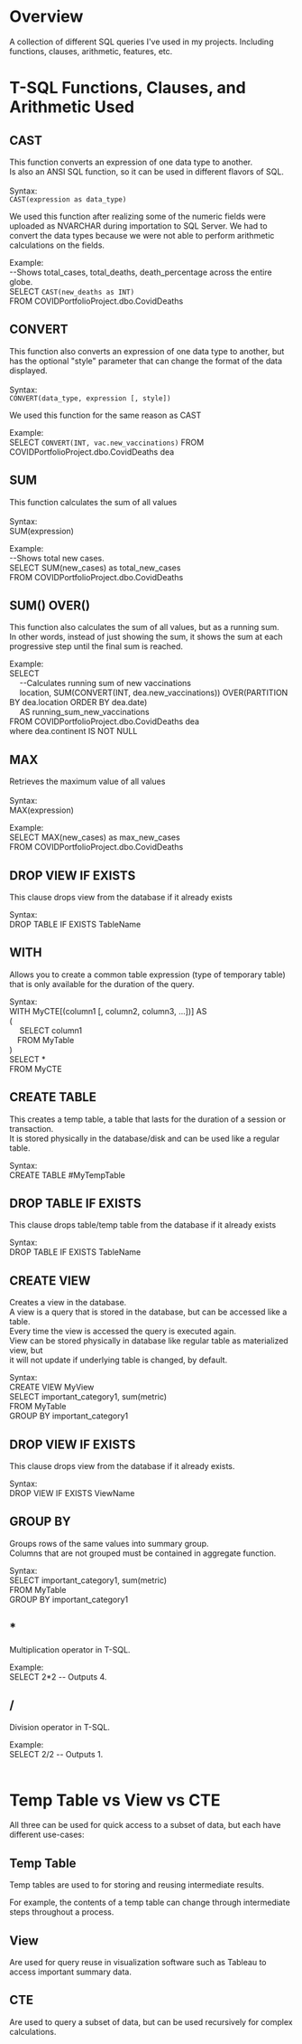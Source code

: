 # Overview
A collection of different SQL queries I've used in my projects. Including functions, clauses, arithmetic, features, etc.

# T-SQL Functions, Clauses, and Arithmetic Used

## CAST
This function converts an expression of one data type to another.<br/>
Is also an ANSI SQL function, so it can be used in different flavors of SQL. <br/><br/>
Syntax:<br/>
`CAST(expression as data_type)`

We used this function after realizing some of the numeric fields were uploaded as NVARCHAR during importation to SQL Server.
We had to convert the data types because we were not able to perform arithmetic calculations on the fields. 

Example:<br/>
--Shows total_cases, total_deaths, death_percentage across the entire globe.<br/>
SELECT `CAST(new_deaths as INT)`<br/>
FROM COVIDPortfolioProject.dbo.CovidDeaths <br/>

## CONVERT
This function also converts an expression of one data type to another, but has the optional "style" parameter that can change the format of the data displayed.<br/><br/>
Syntax:<br/>
`CONVERT(data_type, expression [, style])`

We used this function for the same reason as CAST

Example:<br/>
SELECT `CONVERT(INT, vac.new_vaccinations)`
FROM COVIDPortfolioProject.dbo.CovidDeaths dea <br/>

## SUM
This function calculates the sum of all values<br/><br/>
Syntax:<br/>
SUM(expression)<br/>

Example:<br/>
--Shows total new cases.<br/>
SELECT SUM(new_cases) as total_new_cases<br/> 
FROM COVIDPortfolioProject.dbo.CovidDeaths<br/>

## SUM() OVER()
This function also calculates the sum of all values, but as a running sum.<br/>
In other words, instead of just showing the sum, it shows the sum at each progressive step until the final sum is reached.<br/>

Example:<br/>
SELECT <br/>
&emsp; --Calculates running sum of new vaccinations <br/> 
&emsp; location, SUM(CONVERT(INT, dea.new_vaccinations)) OVER(PARTITION BY dea.location ORDER BY dea.date)<br/>
&emsp;	AS running_sum_new_vaccinations <br/>
FROM COVIDPortfolioProject.dbo.CovidDeaths dea <br/>
where dea.continent IS NOT NULL

## MAX
Retrieves the maximum value of all values <br/><br/>
Syntax:<br/>
MAX(expression) <br/>

Example:<br/>
SELECT MAX(new_cases) as max_new_cases<br/> 
FROM COVIDPortfolioProject.dbo.CovidDeaths<br/>

## DROP VIEW IF EXISTS
This clause drops view from the database if it already exists <br/>

Syntax: <br/>
DROP TABLE IF EXISTS TableName <br/>

## WITH
Allows you to create a common table expression (type of temporary table) that is only available for the duration of the query. <br/>

Syntax: <br/>
WITH MyCTE[(column1 [, column2, column3, ...])] AS <br/>
( <br/>
&emsp; SELECT column1 <br/>
&emsp;FROM MyTable <br/>
) <br/>
SELECT * <br/>
FROM MyCTE <br/>

## CREATE TABLE
This creates a temp table, a table that lasts for the duration of a session or transaction. <br/>
It is stored physically in the database/disk and can be used like a regular table. <br/>

Syntax:<br/>
CREATE TABLE #MyTempTable

## DROP TABLE IF EXISTS
This clause drops table/temp table from the database if it already exists <br/>

Syntax: <br/>
DROP TABLE IF EXISTS TableName <br/>

## CREATE VIEW
Creates a view in the database.<br/>
A view is a query that is stored in the database, but can be accessed like a table. <br/>
Every time the view is accessed the query is executed again. <br/>
View can be stored physically in database like regular table as materialized view, but <br/>
it will not update if underlying table is changed, by default. <br/>

Syntax:<br/>
CREATE VIEW MyView <br/>
SELECT important_category1, sum(metric) <br/>
FROM MyTable <br/>
GROUP BY important_category1 <br/>

## DROP VIEW IF EXISTS
This clause drops view from the database if it already exists. <br/>

Syntax: <br/>
DROP VIEW IF EXISTS ViewName <br/>

## GROUP BY
Groups rows of the same values into summary group. <br/>
Columns that are not grouped must be contained in aggregate function. <br/>

Syntax: <br/>
SELECT important_category1, sum(metric) <br/>
FROM MyTable <br/>
GROUP BY important_category1 <br/>

## *
Multiplication operator in T-SQL. <br/>

Example: <br/>
SELECT 2*2 -- Outputs 4.

## /
Division operator in T-SQL. <br/>

Example: <br/>
SELECT 2/2 -- Outputs 1. <br/><br/>

# Temp Table vs View vs CTE
All three can be used for quick access to a subset of data, but each have different use-cases:

## Temp Table
Temp tables are used to for storing and reusing intermediate results.

For example, the contents of a temp table can change through intermediate steps throughout a process.

## View 
Are used for query reuse in visualization software such as Tableau to access important summary data.

## CTE
Are used to query a subset of data, but can be used recursively for complex calculations.
